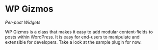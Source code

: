 # WP Gizmos #
_Per-post Widgets_

WP Gizmos is a class that makes it easy to add modular content-fields to posts within WordPress. It is easy for end-users to manipulate and extensible for developers. Take a look at the sample plugin for now.

